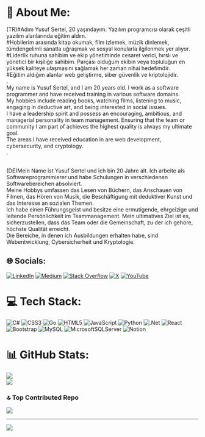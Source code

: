 # 💫 About Me:
(TR)#Adım Yusuf Sertel, 20 yaşındayım. Yazılım programcısı olarak  çeşitli yazılım alanlarında eğitim aldım.<br>#Hobilerim arasında kitap okumak, film izlemek, müzik dinlemek, tümdengelimli sanatla uğraşmak ve sosyal konularla ilgilenmek yer alıyor.<br>#Liderlik ruhuna sahibim ve ekip yönetiminde cesaret verici, hırslı ve yönetici bir kişiliğe sahibim. Parçası olduğum ekibin veya topluluğun en yüksek kaliteye ulaşmasını sağlamak her zaman nihai hedefimdir.<br>#Eğitim aldığım alanlar web geliştirme, siber güvenlik ve kriptolojidir.<br>.<br>My name is Yusuf Sertel, and I am 20 years old. I work as a software programmer and have received training in various software domains.<br> My hobbies include reading books, watching films, listening to music, engaging in deductive art, and being interested in social issues.<br> I have a leadership spirit and possess an encouraging, ambitious, and managerial personality in team management. Ensuring that the team or community I am part of achieves the highest quality is always my ultimate goal.<br> The areas I have received education in are web development, cybersecurity, and cryptology.<br>.

<br>(DE)Mein Name ist Yusuf Sertel und ich bin 20 Jahre alt. Ich arbeite als Softwareprogrammierer und habe Schulungen in verschiedenen Softwarebereichen absolviert.<br> Meine Hobbys umfassen das Lesen von Büchern, das Anschauen von Filmen, das Hören von Musik, die Beschäftigung mit deduktiver Kunst und das Interesse an sozialen Themen.<br> Ich habe einen Führungsgeist und besitze eine ermutigende, ehrgeizige und leitende Persönlichkeit im Teammanagement. Mein ultimatives Ziel ist es, sicherzustellen, dass das Team oder die Gemeinschaft, zu der ich gehöre, höchste Qualität erreicht.<br> Die Bereiche, in denen ich Ausbildungen erhalten habe, sind Webentwicklung, Cybersicherheit und Kryptologie.


## 🌐 Socials:
[![LinkedIn](https://img.shields.io/badge/LinkedIn-%230077B5.svg?logo=linkedin&logoColor=white)](https://linkedin.com/in/yusuf-sertel-525321224) [![Medium](https://img.shields.io/badge/Medium-12100E?logo=medium&logoColor=white)](https://medium.com/@@sertelyusuf) [![Stack Overflow](https://img.shields.io/badge/-Stackoverflow-FE7A16?logo=stack-overflow&logoColor=white)](https://stackoverflow.com/users/23278590/yusuf-sertel) [![X](https://img.shields.io/badge/X-black.svg?logo=X&logoColor=white)](https://x.com/@ysfsrtl123) [![YouTube](https://img.shields.io/badge/YouTube-%23FF0000.svg?logo=YouTube&logoColor=white)](https://youtube.com/@futuristinKanali) 

# 💻 Tech Stack:
![C#](https://img.shields.io/badge/c%23-%23239120.svg?style=for-the-badge&logo=csharp&logoColor=white) ![CSS3](https://img.shields.io/badge/css3-%231572B6.svg?style=for-the-badge&logo=css3&logoColor=white) ![Go](https://img.shields.io/badge/go-%2300ADD8.svg?style=for-the-badge&logo=go&logoColor=white) ![HTML5](https://img.shields.io/badge/html5-%23E34F26.svg?style=for-the-badge&logo=html5&logoColor=white) ![JavaScript](https://img.shields.io/badge/javascript-%23323330.svg?style=for-the-badge&logo=javascript&logoColor=%23F7DF1E) ![Python](https://img.shields.io/badge/python-3670A0?style=for-the-badge&logo=python&logoColor=ffdd54) ![.Net](https://img.shields.io/badge/.NET-5C2D91?style=for-the-badge&logo=.net&logoColor=white) ![React](https://img.shields.io/badge/react-%2320232a.svg?style=for-the-badge&logo=react&logoColor=%2361DAFB) ![Bootstrap](https://img.shields.io/badge/bootstrap-%238511FA.svg?style=for-the-badge&logo=bootstrap&logoColor=white) ![MySQL](https://img.shields.io/badge/mysql-%2300000f.svg?style=for-the-badge&logo=mysql&logoColor=white) ![MicrosoftSQLServer](https://img.shields.io/badge/Microsoft%20SQL%20Server-CC2927?style=for-the-badge&logo=microsoft%20sql%20server&logoColor=white) ![Notion](https://img.shields.io/badge/Notion-%23000000.svg?style=for-the-badge&logo=notion&logoColor=white)
# 📊 GitHub Stats:
![](https://github-readme-streak-stats.herokuapp.com/?user=ysfsrtl123&theme=highcontrast&hide_border=false)<br/>
![](https://github-readme-stats.vercel.app/api/top-langs/?username=ysfsrtl123&theme=highcontrast&hide_border=false&include_all_commits=false&count_private=false&layout=compact)

### 🔝 Top Contributed Repo
![](https://github-contributor-stats.vercel.app/api?username=ysfsrtl123&limit=5&theme=dark&combine_all_yearly_contributions=true)

---
[![](https://visitcount.itsvg.in/api?id=ysfsrtl123&icon=0&color=0)](https://visitcount.itsvg.in)

<!-- Proudly created with GPRM ( https://gprm.itsvg.in ) -->

